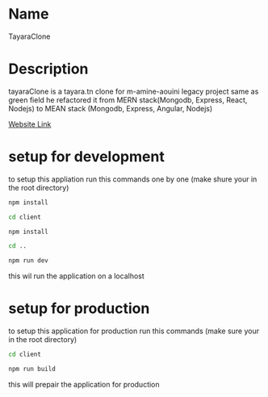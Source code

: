 # Name
TayaraClone

# Description
tayaraClone is a tayara.tn clone for m-amine-aouini legacy project same as green field he refactored it from MERN stack(Mongodb, Express, React, Nodejs) to MEAN stack (Mongodb, Express, Angular, Nodejs) 

[Website Link](damp-inlet-36548.herokuapp.com/)

# setup for development

to setup this appliation run this commands one by one (make shure your in the root directory)

```bash
npm install

cd client 

npm install

cd ..

npm run dev
```

this wil run the application on a localhost

# setup for production

to setup this application for production run this commands (make sure your in the root directory)

```bash
cd client

npm run build
```

this will prepair the application for production